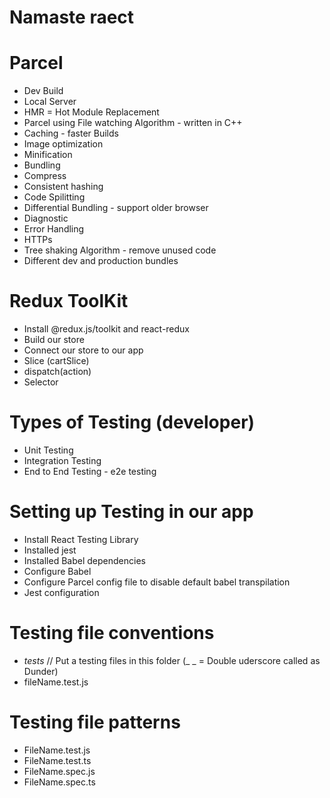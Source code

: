 # Namaste raect 

# Parcel
- Dev Build
- Local Server
- HMR = Hot Module Replacement
- Parcel using File watching Algorithm - written in C++
- Caching - faster Builds
- Image optimization
- Minification
- Bundling
- Compress 
- Consistent hashing
- Code Spilitting
- Differential Bundling - support older browser
- Diagnostic
- Error Handling
- HTTPs
- Tree shaking Algorithm - remove unused code
- Different dev and production bundles


# Redux ToolKit
- Install @redux.js/toolkit and react-redux
- Build our store
- Connect our store to our app
- Slice (cartSlice)
- dispatch(action)
- Selector

# Types of Testing (developer)
- Unit Testing
- Integration Testing
- End to End Testing - e2e testing
# Setting up Testing in our app 
- Install React Testing Library
- Installed jest
- Installed Babel dependencies
- Configure Babel 
- Configure Parcel config file to disable default babel transpilation
- Jest configuration

# Testing file conventions
-  _tests_  // Put a testing files in this folder
(_ _ = Double uderscore called as Dunder)
-  fileName.test.js

# Testing file patterns
- FileName.test.js
- FileName.test.ts
- FileName.spec.js
- FileName.spec.ts
 
